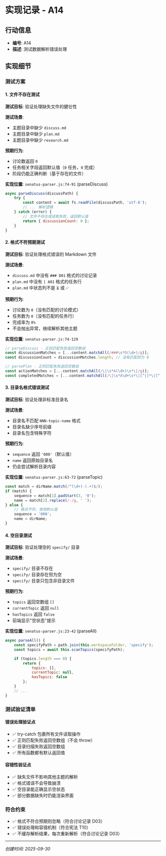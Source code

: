 # 实现记录 - A14

## 行动信息
- **编号**: A14
- **描述**: 测试数据解析错误处理

## 实现细节

### 测试方案

#### 1. 文件不存在测试

**测试目标**: 验证处理缺失文件的健壮性

**测试场景**:
- 主题目录中缺少 `discuss.md`
- 主题目录中缺少 `plan.md`
- 主题目录中缺少 `research.md`

**预期行为**:
- 讨论数返回 `0`
- 任务相关字段返回默认值（`0` 任务，`0` 完成）
- 阶段仍能正确判断（基于存在的文件）

**实现位置**: `senatus-parser.js:74-91` (parseDiscuss)
```javascript
async parseDiscuss(discussPath) {
    try {
        const content = await fs.readFile(discussPath, 'utf-8');
        // ... 解析逻辑
    } catch (error) {
        // 文件不存在或读取失败，返回默认值
        return { discussionCount: 0 };
    }
}
```

#### 2. 格式不符预期测试

**测试目标**: 验证处理格式错误的 Markdown 文件

**测试场景**:
- `discuss.md` 中没有 `### D01` 格式的讨论记录
- `plan.md` 中没有 `| A01` 格式的任务行
- `plan.md` 中状态列不是 `⏳` 或 `✅`

**预期行为**:
- 讨论数为 `0`（没有匹配的讨论模式）
- 任务数为 `0`（没有匹配的任务行）
- 完成率为 `0%`
- 不会抛出异常，继续解析其他主题

**实现位置**: `senatus-parser.js:74-129`
```javascript
// parseDiscuss - 正则匹配失败返回空数组
const discussionMatches = [...content.matchAll(/###\s*D(\d+)/g)];
const discussionCount = discussionMatches.length; // 没有匹配则为 0

// parsePlan - 正则匹配失败返回空数组
const actionMatches = [...content.matchAll(/\|\s*A(\d+)\s*\|/g)];
const completedMatches = [...content.matchAll(/\|\s*A\d+\s*\|[^|]*\|[^|]*\|\s*✅已完成/g)];
```

#### 3. 目录名格式错误测试

**测试目标**: 验证处理非标准目录名

**测试场景**:
- 目录名不匹配 `NNN-topic-name` 格式
- 目录名缺少序号前缀
- 目录名包含特殊字符

**预期行为**:
- `sequence` 返回 `'000'`（默认值）
- `name` 返回原始目录名
- 仍会尝试解析目录内容

**实现位置**: `senatus-parser.js:63-72` (parseTopic)
```javascript
const match = dirName.match(/^(\d+)-(.+)$/);
if (match) {
    sequence = match[1].padStart(3, '0');
    name = match[2].replace(/-/g, ' ');
} else {
    // 格式不符，使用默认值
    sequence = '000';
    name = dirName;
}
```

#### 4. 空目录测试

**测试目标**: 验证处理空的 `specify/` 目录

**测试场景**:
- `specify/` 目录不存在
- `specify/` 目录存在但为空
- `specify/` 目录只包含非目录文件

**预期行为**:
- `topics` 返回空数组 `[]`
- `currentTopic` 返回 `null`
- `hasTopics` 返回 `false`
- 前端显示"空状态"提示

**实现位置**: `senatus-parser.js:23-42` (parseAll)
```javascript
async parseAll() {
    const specifyPath = path.join(this.workspaceFolder, 'specify');
    const topics = await this.scanTopics(specifyPath);

    if (topics.length === 0) {
        return {
            topics: [],
            currentTopic: null,
            hasTopics: false
        };
    }
    // ...
}
```

### 测试验证清单

#### 错误处理验证点
- ✅ try-catch 包裹所有文件读取操作
- ✅ 正则匹配失败返回空数组（不会 throw）
- ✅ 目录扫描失败返回空数组
- ✅ 所有函数都有默认返回值

#### 容错性验证点
- ✅ 缺失文件不影响其他主题的解析
- ✅ 格式错误不会导致崩溃
- ✅ 空目录能正确显示空状态
- ✅ 部分数据缺失时仍能渲染界面

### 符合约束

- ✅ 格式不符合预期则忽略（符合讨论记录 D03）
- ✅ 错误处理和容错机制（符合宪法 T10）
- ✅ 不缓存解析结果，每次重新解析（符合讨论记录 D03）

---
*创建时间: 2025-09-30*